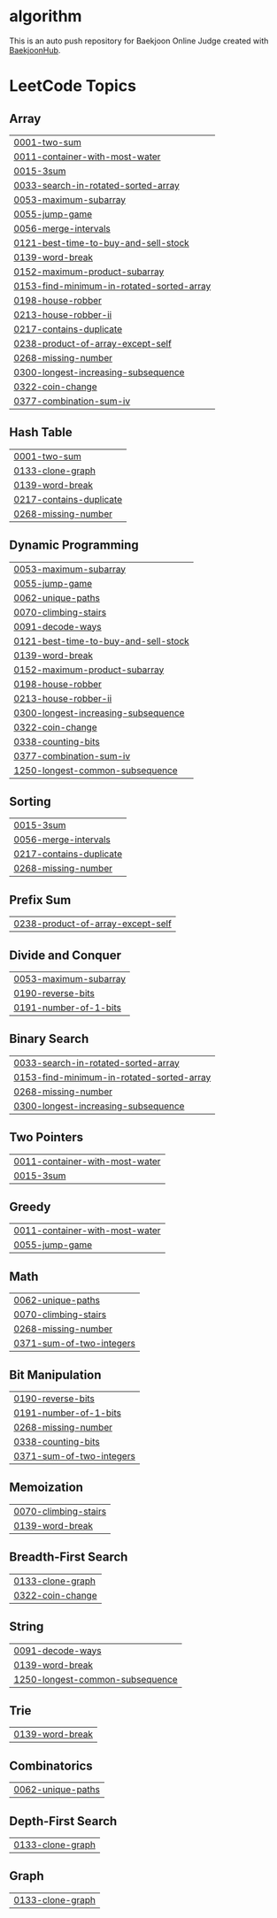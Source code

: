 # algorithm
This is an auto push repository for Baekjoon Online Judge created with [BaekjoonHub](https://github.com/BaekjoonHub/BaekjoonHub).

<!---LeetCode Topics Start-->
# LeetCode Topics
## Array
|  |
| ------- |
| [0001-two-sum](https://github.com/suhsein/algorithm/tree/master/0001-two-sum) |
| [0011-container-with-most-water](https://github.com/suhsein/algorithm/tree/master/0011-container-with-most-water) |
| [0015-3sum](https://github.com/suhsein/algorithm/tree/master/0015-3sum) |
| [0033-search-in-rotated-sorted-array](https://github.com/suhsein/algorithm/tree/master/0033-search-in-rotated-sorted-array) |
| [0053-maximum-subarray](https://github.com/suhsein/algorithm/tree/master/0053-maximum-subarray) |
| [0055-jump-game](https://github.com/suhsein/algorithm/tree/master/0055-jump-game) |
| [0056-merge-intervals](https://github.com/suhsein/algorithm/tree/master/0056-merge-intervals) |
| [0121-best-time-to-buy-and-sell-stock](https://github.com/suhsein/algorithm/tree/master/0121-best-time-to-buy-and-sell-stock) |
| [0139-word-break](https://github.com/suhsein/algorithm/tree/master/0139-word-break) |
| [0152-maximum-product-subarray](https://github.com/suhsein/algorithm/tree/master/0152-maximum-product-subarray) |
| [0153-find-minimum-in-rotated-sorted-array](https://github.com/suhsein/algorithm/tree/master/0153-find-minimum-in-rotated-sorted-array) |
| [0198-house-robber](https://github.com/suhsein/algorithm/tree/master/0198-house-robber) |
| [0213-house-robber-ii](https://github.com/suhsein/algorithm/tree/master/0213-house-robber-ii) |
| [0217-contains-duplicate](https://github.com/suhsein/algorithm/tree/master/0217-contains-duplicate) |
| [0238-product-of-array-except-self](https://github.com/suhsein/algorithm/tree/master/0238-product-of-array-except-self) |
| [0268-missing-number](https://github.com/suhsein/algorithm/tree/master/0268-missing-number) |
| [0300-longest-increasing-subsequence](https://github.com/suhsein/algorithm/tree/master/0300-longest-increasing-subsequence) |
| [0322-coin-change](https://github.com/suhsein/algorithm/tree/master/0322-coin-change) |
| [0377-combination-sum-iv](https://github.com/suhsein/algorithm/tree/master/0377-combination-sum-iv) |
## Hash Table
|  |
| ------- |
| [0001-two-sum](https://github.com/suhsein/algorithm/tree/master/0001-two-sum) |
| [0133-clone-graph](https://github.com/suhsein/algorithm/tree/master/0133-clone-graph) |
| [0139-word-break](https://github.com/suhsein/algorithm/tree/master/0139-word-break) |
| [0217-contains-duplicate](https://github.com/suhsein/algorithm/tree/master/0217-contains-duplicate) |
| [0268-missing-number](https://github.com/suhsein/algorithm/tree/master/0268-missing-number) |
## Dynamic Programming
|  |
| ------- |
| [0053-maximum-subarray](https://github.com/suhsein/algorithm/tree/master/0053-maximum-subarray) |
| [0055-jump-game](https://github.com/suhsein/algorithm/tree/master/0055-jump-game) |
| [0062-unique-paths](https://github.com/suhsein/algorithm/tree/master/0062-unique-paths) |
| [0070-climbing-stairs](https://github.com/suhsein/algorithm/tree/master/0070-climbing-stairs) |
| [0091-decode-ways](https://github.com/suhsein/algorithm/tree/master/0091-decode-ways) |
| [0121-best-time-to-buy-and-sell-stock](https://github.com/suhsein/algorithm/tree/master/0121-best-time-to-buy-and-sell-stock) |
| [0139-word-break](https://github.com/suhsein/algorithm/tree/master/0139-word-break) |
| [0152-maximum-product-subarray](https://github.com/suhsein/algorithm/tree/master/0152-maximum-product-subarray) |
| [0198-house-robber](https://github.com/suhsein/algorithm/tree/master/0198-house-robber) |
| [0213-house-robber-ii](https://github.com/suhsein/algorithm/tree/master/0213-house-robber-ii) |
| [0300-longest-increasing-subsequence](https://github.com/suhsein/algorithm/tree/master/0300-longest-increasing-subsequence) |
| [0322-coin-change](https://github.com/suhsein/algorithm/tree/master/0322-coin-change) |
| [0338-counting-bits](https://github.com/suhsein/algorithm/tree/master/0338-counting-bits) |
| [0377-combination-sum-iv](https://github.com/suhsein/algorithm/tree/master/0377-combination-sum-iv) |
| [1250-longest-common-subsequence](https://github.com/suhsein/algorithm/tree/master/1250-longest-common-subsequence) |
## Sorting
|  |
| ------- |
| [0015-3sum](https://github.com/suhsein/algorithm/tree/master/0015-3sum) |
| [0056-merge-intervals](https://github.com/suhsein/algorithm/tree/master/0056-merge-intervals) |
| [0217-contains-duplicate](https://github.com/suhsein/algorithm/tree/master/0217-contains-duplicate) |
| [0268-missing-number](https://github.com/suhsein/algorithm/tree/master/0268-missing-number) |
## Prefix Sum
|  |
| ------- |
| [0238-product-of-array-except-self](https://github.com/suhsein/algorithm/tree/master/0238-product-of-array-except-self) |
## Divide and Conquer
|  |
| ------- |
| [0053-maximum-subarray](https://github.com/suhsein/algorithm/tree/master/0053-maximum-subarray) |
| [0190-reverse-bits](https://github.com/suhsein/algorithm/tree/master/0190-reverse-bits) |
| [0191-number-of-1-bits](https://github.com/suhsein/algorithm/tree/master/0191-number-of-1-bits) |
## Binary Search
|  |
| ------- |
| [0033-search-in-rotated-sorted-array](https://github.com/suhsein/algorithm/tree/master/0033-search-in-rotated-sorted-array) |
| [0153-find-minimum-in-rotated-sorted-array](https://github.com/suhsein/algorithm/tree/master/0153-find-minimum-in-rotated-sorted-array) |
| [0268-missing-number](https://github.com/suhsein/algorithm/tree/master/0268-missing-number) |
| [0300-longest-increasing-subsequence](https://github.com/suhsein/algorithm/tree/master/0300-longest-increasing-subsequence) |
## Two Pointers
|  |
| ------- |
| [0011-container-with-most-water](https://github.com/suhsein/algorithm/tree/master/0011-container-with-most-water) |
| [0015-3sum](https://github.com/suhsein/algorithm/tree/master/0015-3sum) |
## Greedy
|  |
| ------- |
| [0011-container-with-most-water](https://github.com/suhsein/algorithm/tree/master/0011-container-with-most-water) |
| [0055-jump-game](https://github.com/suhsein/algorithm/tree/master/0055-jump-game) |
## Math
|  |
| ------- |
| [0062-unique-paths](https://github.com/suhsein/algorithm/tree/master/0062-unique-paths) |
| [0070-climbing-stairs](https://github.com/suhsein/algorithm/tree/master/0070-climbing-stairs) |
| [0268-missing-number](https://github.com/suhsein/algorithm/tree/master/0268-missing-number) |
| [0371-sum-of-two-integers](https://github.com/suhsein/algorithm/tree/master/0371-sum-of-two-integers) |
## Bit Manipulation
|  |
| ------- |
| [0190-reverse-bits](https://github.com/suhsein/algorithm/tree/master/0190-reverse-bits) |
| [0191-number-of-1-bits](https://github.com/suhsein/algorithm/tree/master/0191-number-of-1-bits) |
| [0268-missing-number](https://github.com/suhsein/algorithm/tree/master/0268-missing-number) |
| [0338-counting-bits](https://github.com/suhsein/algorithm/tree/master/0338-counting-bits) |
| [0371-sum-of-two-integers](https://github.com/suhsein/algorithm/tree/master/0371-sum-of-two-integers) |
## Memoization
|  |
| ------- |
| [0070-climbing-stairs](https://github.com/suhsein/algorithm/tree/master/0070-climbing-stairs) |
| [0139-word-break](https://github.com/suhsein/algorithm/tree/master/0139-word-break) |
## Breadth-First Search
|  |
| ------- |
| [0133-clone-graph](https://github.com/suhsein/algorithm/tree/master/0133-clone-graph) |
| [0322-coin-change](https://github.com/suhsein/algorithm/tree/master/0322-coin-change) |
## String
|  |
| ------- |
| [0091-decode-ways](https://github.com/suhsein/algorithm/tree/master/0091-decode-ways) |
| [0139-word-break](https://github.com/suhsein/algorithm/tree/master/0139-word-break) |
| [1250-longest-common-subsequence](https://github.com/suhsein/algorithm/tree/master/1250-longest-common-subsequence) |
## Trie
|  |
| ------- |
| [0139-word-break](https://github.com/suhsein/algorithm/tree/master/0139-word-break) |
## Combinatorics
|  |
| ------- |
| [0062-unique-paths](https://github.com/suhsein/algorithm/tree/master/0062-unique-paths) |
## Depth-First Search
|  |
| ------- |
| [0133-clone-graph](https://github.com/suhsein/algorithm/tree/master/0133-clone-graph) |
## Graph
|  |
| ------- |
| [0133-clone-graph](https://github.com/suhsein/algorithm/tree/master/0133-clone-graph) |
<!---LeetCode Topics End-->